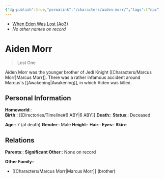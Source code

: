 ```yaml
---
{"dg-publish":true,"permalink":"/characters/aiden-morr/","tags":["npc"]}
---
```


- [When Eden Was Lost (Ao3)](https://archiveofourown.org/works/19334440/chapters/45992584)
- *No other names on record*
# Aiden Morr
>Lost One

Aiden Morr was the younger brother of Jedi Knight [[Characters/Marcus Morr\|Marcus Morr]]. There was a rather infamous accident around Marcus's [[Awakening\|Awakening]], in which Aiden was killed.
## Personal Information

**Homeworld**::  
**Birth**::  [[Directories/Timeline#6 ABY\|6 ABY]]
**Death**:: 
**Status**::  Deceased

**Age**::  7 (at death)
**Gender**::  Male
**Height**:: 
**Hair**:: 
**Eyes**:: 
**Skin**:: 
## Relations

**Parents**:: 
**Significant Other**::  None on record

**Other Family**::
- [[Characters/Marcus Morr\|Marcus Morr]] (brother)

